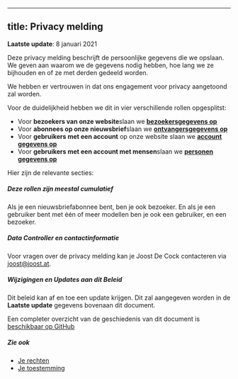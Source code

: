 ***

## title: Privacy melding

**Laatste update**: 8 januari 2021

Deze privacy melding beschrijft de persoonlijke gegevens die we opslaan. We geven aan waarom we de gegevens nodig hebben, hoe lang we ze bijhouden en of ze met derden gedeeld worden.

We hebben er vertrouwen in dat ons engagement voor privacy aangetoond zal worden.

Voor de duidelijkheid hebben we dit in vier verschillende rollen opgesplitst:

*   Voor **bezoekers van onze website**slaan we **[bezoekersgegevens op][v]**
*   Voor **abonnees op onze nieuwsbrief**slaan we **[ontvangersgegevens op][s]**
*   Voor **gebruikers met een account** op onze website slaan we **[account gegevens op][a]**
*   Voor **gebruikers met een account met mensen**slaan we **[personen gegevens op][p]**

Hier zijn de relevante secties:

<ReadMore list />

<Tip>

##### Deze rollen zijn meestal cumulatief

Als je een nieuwsbriefabonnee bent, ben je ook bezoeker.
En als je een gebruiker bent met één of meer modellen ben je ook een gebruiker, en een bezoeker.

</Tip>

##### Data Controller en contactinformatie

Voor vragen over de privacy melding kan je Joost De Cock contacteren via joost@joost.at.

##### Wijzigingen en Updates aan dit Beleid

Dit beleid kan af en toe een update krijgen. Dit zal aangegeven worden in de **Laatste update** gegevens bovenaan dit document.

Een completer overzicht van de geschiedenis van dit document is [beschikbaar op GitHub][1]

##### Zie ook

*   [Je rechten][2]
*   [Je toestemming][3]

[1]: https://github.com/freesewing/markdown/commits/develop/org/docs/various/privacy

[2]: /docs/various/right/

[3]: /account/actions/consent/

[v]: /docs/various/privacy/visitor/

[s]: /docs/various/privacy/subscriber/

[a]: /docs/various/privacy/account/

[p]: /docs/various/privacy/people/
